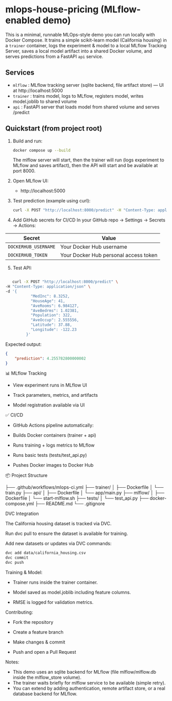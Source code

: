# mlops-house-pricing (MLflow-enabled demo)

This is a minimal, runnable MLOps-style demo you can run locally with Docker Compose.
It trains a simple scikit-learn model (California housing) in a `trainer` container, logs
the experiment & model to a local MLflow Tracking Server, saves a local model artifact
into a shared Docker volume, and serves predictions from a FastAPI `api` service.

## Services
- `mlflow` : MLflow tracking server (sqlite backend, file artifact store) — UI at http://localhost:5000
- `trainer` : trains model, logs to MLflow, registers model, writes model.joblib to shared volume
- `api` : FastAPI server that loads model from shared volume and serves /predict

## Quickstart (from project root)
1. Build and run:
   ```bash
   docker compose up --build
   ```
   The mlflow server will start, then the trainer will run (logs experiment to MLflow and saves artifact),
   then the API will start and be available at port 8000.

2. Open MLflow UI:
   - http://localhost:5000

3. Test prediction (example using curl):
   ```bash
   curl -X POST "http://localhost:8000/predict" -H "Content-Type: application/json" -d '{"features": [8, 41, 6, 2, 5, 1, 3000, 2]}'
   ```

4. Add GitHub secrets for CI/CD
In your GitHub repo → Settings → Secrets → Actions:

| Secret               | Value                                 |
| -------------------- | ------------------------------------- |
| `DOCKERHUB_USERNAME` | Your Docker Hub username              |
| `DOCKERHUB_TOKEN`    | Your Docker Hub personal access token |



5. Test API:
```bash

   curl -X POST "http://localhost:8000/predict" \
-H "Content-Type: application/json" \
-d '{
           "MedInc": 8.3252,
           "HouseAge": 41,
           "AveRooms": 6.984127,
           "AveBedrms": 1.02381,
           "Population": 322,
           "AveOccup": 2.555556,
           "Latitude": 37.88,
           "Longitude": -122.23
         }'
```

Expected output:

```json
{
    "prediction": 4.255782800000002
}
```



📊 MLflow Tracking

- View experiment runs in MLflow UI

- Track parameters, metrics, and artifacts

- Model registration available via UI

✅ CI/CD

- GitHub Actions pipeline automatically:

- Builds Docker containers (trainer + api)

- Runs training + logs metrics to MLflow

- Runs basic tests (tests/test_api.py)

- Pushes Docker images to Docker Hub





📦 Project Structure

├── .github/workflows/mlops-ci.yml
├── trainer/
│   ├── Dockerfile
│   └── train.py
├── api/
│   ├── Dockerfile
│   └── app/main.py
├── mlflow/
│   ├── Dockerfile
│   └── start-mlflow.sh
├── tests/
│   └── test_api.py
├── docker-compose.yml
├── README.md
└── .gitignore



DVC Integration

The California housing dataset is tracked via DVC.

Run dvc pull to ensure the dataset is available for training.

Add new datasets or updates via DVC commands:
   ```bash
   dvc add data/california_housing.csv
   dvc commit
   dvc push
   ```


Training & Model:

- Trainer runs inside the trainer container.

- Model saved as model.joblib including feature columns.

- RMSE is logged for validation metrics.


Contributing:

- Fork the repository

- Create a feature branch

- Make changes & commit

- Push and open a Pull Request



Notes:
- This demo uses an sqlite backend for MLflow (file mlflow/mlflow.db inside the mlflow_store volume).
- The trainer waits briefly for mlflow service to be available (simple retry).
- You can extend by adding authentication, remote artifact store, or a real database backend for MLflow.
